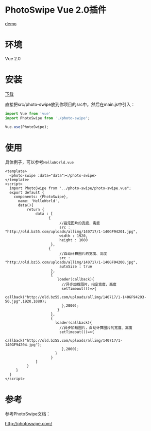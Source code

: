 # PhotoSwipe Vue 2.0插件

[demo](https://xcr1234.github.io/vue-photo-swipe/index.html#/)



# 环境

Vue 2.0


# 安装

[下载](https://github.com/xcr1234/vue-photo-swipe/archive/master.zip)

直接把src/photo-swipe放到你项目的src中，然后在main.js中引入：

```javascript
import Vue from 'vue'
import PhotoSwipe from './photo-swipe';

Vue.use(PhotoSwipe);
```


# 使用

具体例子，可以参考`HelloWorld.vue`

```vue
<template>
  <photo-swipe :data="data"></photo-swipe>
</template>
<script>
  import PhotoSwipe from "../photo-swipe/photo-swipe.vue";
  export default {
    components: {PhotoSwipe},
      name: 'HelloWorld',
      data(){
          return {
              data : [
                    {
                         //指定图片的宽度、高度
                         src : "http://old.bz55.com/uploads/allimg/140717/1-140GF94201.jpg",
                         width : 1920,
                         height : 1080
                     },
                    {
                         //自动计算图片的宽度、高度
                         src : "http://old.bz55.com/uploads/allimg/140717/1-140GF94200.jpg",
                         autoSize : true
                     },
                     {
                        loader(callback){
                          //异步加载图片，指定宽度，高度
                          setTimeout(()=>{
                            callback("http://old.bz55.com/uploads/allimg/140717/1-140GF94203-50.jpg",1920,1080);
                          },2000);
                        }
                     },
                     {
                       loader(callback){
                         //异步加载图片，自动计算图片的宽度、高度
                         setTimeout(()=>{
                              callback("http://old.bz55.com/uploads/allimg/140717/1-140GF94204.jpg");
                          },2000);
                       }
                     }
              ]
          }
     }
  }
</script>
```

# 参考

参考PhotoSwipe文档：

http://photoswipe.com/

